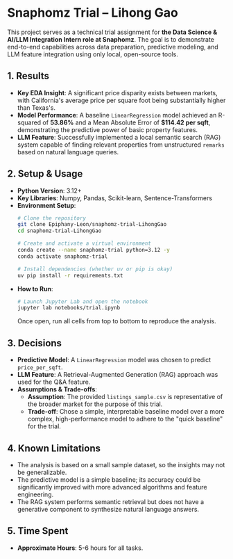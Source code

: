# Snaphomz Trial – Lihong Gao

This project serves as a technical trial assignment for **the Data Science & AI/LLM Integration Intern role at Snaphomz**. The goal is to demonstrate end-to-end capabilities across data preparation, predictive modeling, and LLM feature integration using only local, open-source tools.


## 1. Results
* **Key EDA Insight**: A significant price disparity exists between markets, with California's average price per square foot being substantially higher than Texas's.
* **Model Performance**: A baseline `LinearRegression` model achieved an R-squared of **53.86%** and a Mean Absolute Error of **$114.42 per sqft**, demonstrating the predictive power of basic property features.
* **LLM Feature**: Successfully implemented a local semantic search (RAG) system capable of finding relevant properties from unstructured `remarks` based on natural language queries.


## 2. Setup & Usage

* **Python Version**: 3.12+
* **Key Libraries**: Numpy, Pandas, Scikit-learn, Sentence-Transformers
* **Environment Setup**:
    ```bash
    # Clone the repository
    git clone Epiphany-Leon/snaphomz-trial-LihongGao
    cd snaphomz-trial-LihongGao

    # Create and activate a virtual environment
    conda create --name snaphomz-trial python=3.12 -y
    conda activate snaphomz-trial

    # Install dependencies (whether uv or pip is okay)
    uv pip install -r requirements.txt
    ```
* **How to Run**:
    ```bash
    # Launch Jupyter Lab and open the notebook
    jupyter lab notebooks/trial.ipynb
    ```
    Once open, run all cells from top to bottom to reproduce the analysis.


## 3. Decisions

* **Predictive Model**: A `LinearRegression` model was chosen to predict `price_per_sqft`.
* **LLM Feature**: A Retrieval-Augmented Generation (RAG) approach was used for the Q&A feature.
* **Assumptions & Trade-offs**:
    * **Assumption**: The provided `listings_sample.csv` is representative of the broader market for the purpose of this trial.
    * **Trade-off**: Chose a simple, interpretable baseline model over a more complex, high-performance model to adhere to the "quick baseline" for the trial.


## 4. Known Limitations
* The analysis is based on a small sample dataset, so the insights may not be generalizable.
* The predictive model is a simple baseline; its accuracy could be significantly improved with more advanced algorithms and feature engineering.
* The RAG system performs semantic retrieval but does not have a generative component to synthesize natural language answers.


## 5. Time Spent
* **Approximate Hours**: 5-6 hours for all tasks.